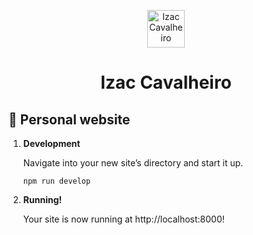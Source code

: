 <p align="center">
  <a href="https://www.izaccavalheiro.com/">
    <img alt="Izac Cavalheiro" src="https://izaccavalheiro.com/favicon-32x32.png?v=ac6df2dce5f8aa137980c9c482921b04" width="60" />
  </a>
</p>
<h1 align="center">
  Izac Cavalheiro
</h1>

## 🚀 Personal website

1.  **Development**

    Navigate into your new site’s directory and start it up.

    ```shell
    npm run develop
    ```

2.  **Running!**

    Your site is now running at http://localhost:8000!
